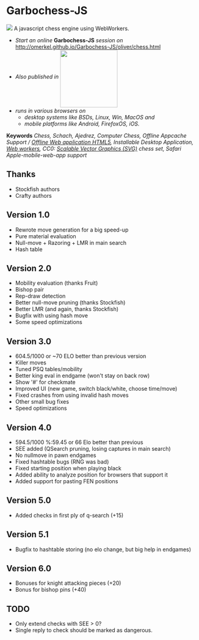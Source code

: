 Garbochess-JS
=============

<img src="http://omerkel.github.io/Garbochess-JS/oliver/img/icons/garbochess-128.png" /> A javascript chess engine using WebWorkers.

* <em>Start an online</em> <b>Garbochess-JS</b> <em>session on</em> http://omerkel.github.io/Garbochess-JS/oliver/chess.html
* <em>Also published in</em> <a href="https://marketplace.firefox.com/app/garbochess"><img align="middle" width="150px" src="https://marketplace.cdn.mozilla.net/media/fireplace/img/pretty/marketplace_logo.png" /></a>
* <em>runs in various browsers on</em>
    * <em>desktop systems like BSDs, Linux, Win, MacOS and</em>
    * <em>mobile platforms like Android, FirefoxOS, iOS.</em>

<b>Keywords</b> <em>Chess, Schach, Ajedrez, Computer Chess, Offline Appcache Support / <a href="http://www.w3.org/TR/2011/WD-html5-20110525/offline.html">Offline Web application HTML5</a>, Installable Desktop Application, <a href="http://www.w3.org/TR/workers/">Web workers</a>, CC0: <a href="http://www.w3.org/Graphics/SVG/">Scalable Vector Graphics (SVG)</a> chess set, Safari Apple-mobile-web-app support</em>

Thanks
------
- Stockfish authors
- Crafty authors

Version 1.0
-----------
- Rewrote move generation for a big speed-up
- Pure material evaluation
- Null-move + Razoring + LMR in main search
- Hash table

Version 2.0
-----------
- Mobility evaluation (thanks Fruit) 
- Bishop pair 
- Rep-draw detection 
- Better null-move pruning (thanks Stockfish) 
- Better LMR (and again, thanks Stockfish) 
- Bugfix with using hash move 
- Some speed optimizations

Version 3.0
-----------
- 604.5/1000 or ~70 ELO better than previous version
- Killer moves
- Tuned PSQ tables/mobility
- Better king eval in endgame (won't stay on back row)
- Show '#' for checkmate
- Improved UI (new game, switch black/white, choose time/move)
- Fixed crashes from using invalid hash moves
- Other small bug fixes
- Speed optimizations

Version 4.0
-----------
- 594.5/1000 %:59.45 or 66 Elo better than previous
- SEE added (QSearch pruning, losing captures in main search)
- No nullmove in pawn endgames
- Fixed hashtable bugs (RNG was bad)
- Fixed starting position when playing black
- Added ability to analyze position for browsers that support it
- Added support for pasting FEN positions

Version 5.0
-----------
- Added checks in first ply of q-search (+15)

Version 5.1
-----------
- Bugfix to hashtable storing (no elo change, but big help in endgames)

Version 6.0
-----------
- Bonuses for knight attacking pieces (+20)
- Bonus for bishop pins (+40)

TODO
----
- Only extend checks with SEE > 0?
- Single reply to check should be marked as dangerous.
